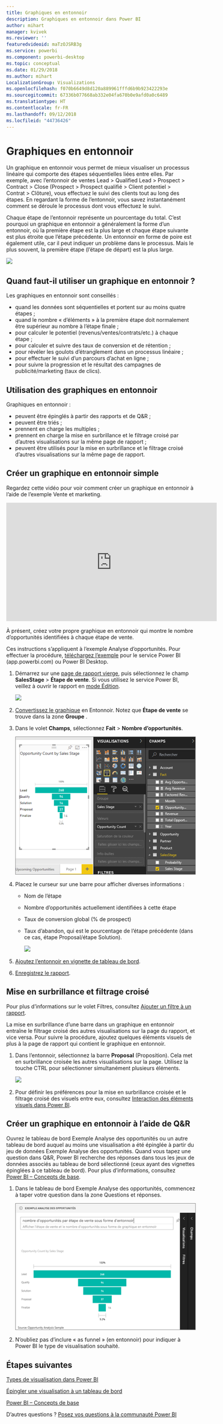 ```yaml
---
title: Graphiques en entonnoir
description: Graphiques en entonnoir dans Power BI
author: mihart
manager: kvivek
ms.reviewer: ''
featuredvideoid: maTzOJSRB3g
ms.service: powerbi
ms.component: powerbi-desktop
ms.topic: conceptual
ms.date: 01/29/2018
ms.author: mihart
LocalizationGroup: Visualizations
ms.openlocfilehash: f070b6649d8d120a889961fffd6b9b923422293e
ms.sourcegitcommit: 67336b077668ab332e04fa670b0e9afd0a0c6489
ms.translationtype: HT
ms.contentlocale: fr-FR
ms.lasthandoff: 09/12/2018
ms.locfileid: "44736426"
---
```

# <a name="funnel-charts"></a>Graphiques en entonnoir
Un graphique en entonnoir vous permet de mieux visualiser un processus linéaire qui comporte des étapes séquentielles liées entre elles. Par exemple, avec l’entonnoir de ventes Lead \> Qualified Lead \> Prospect \> Contract \> Close (Prospect > Prospect qualifié > Client potentiel > Contrat > Clôture), vous effectuez le suivi des clients tout au long des étapes.  En regardant la forme de l’entonnoir, vous savez instantanément comment se déroule le processus dont vous effectuez le suivi.

Chaque étape de l’entonnoir représente un pourcentage du total. C’est pourquoi un graphique en entonnoir a généralement la forme d’un entonnoir, où la première étape est la plus large et chaque étape suivante est plus étroite que l’étape précédente.  Un entonnoir en forme de poire est également utile, car il peut indiquer un problème dans le processus.  Mais le plus souvent, la première étape (l’étape de départ) est la plus large.

![](media/power-bi-visualization-funnel-charts/funnelplain.png)

## <a name="when-to-use-a-funnel-chart"></a>Quand faut-il utiliser un graphique en entonnoir ?
Les graphiques en entonnoir sont conseillés :

* quand les données sont séquentielles et portent sur au moins quatre étapes ;
* quand le nombre « d’éléments » à la première étape doit normalement être supérieur au nombre à l’étape finale ;
* pour calculer le potentiel (revenus/ventes/contrats/etc.) à chaque étape ;
* pour calculer et suivre des taux de conversion et de rétention ;
* pour révéler les goulots d’étranglement dans un processus linéaire ;
* pour effectuer le suivi d’un parcours d’achat en ligne ;
* pour suivre la progression et le résultat des campagnes de publicité/marketing (taux de clics).

## <a name="working-with-funnel-charts"></a>Utilisation des graphiques en entonnoir
Graphiques en entonnoir :

* peuvent être épinglés à partir des rapports et de Q&R ;
* peuvent être triés ;
* prennent en charge les multiples ;
* prennent en charge la mise en surbrillance et le filtrage croisé par d’autres visualisations sur la même page de rapport ;
* peuvent être utilisés pour la mise en surbrillance et le filtrage croisé d’autres visualisations sur la même page de rapport.

## <a name="create-a-basic-funnel-chart"></a>Créer un graphique en entonnoir simple
Regardez cette vidéo pour voir comment créer un graphique en entonnoir à l’aide de l’exemple Vente et marketing.

<iframe width="560" height="315" src="https://www.youtube.com/embed/qKRZPBnaUXM" frameborder="0" allow="autoplay; encrypted-media" allowfullscreen></iframe>


À présent, créez votre propre graphique en entonnoir qui montre le nombre d’opportunités identifiées à chaque étape de vente.

Ces instructions s’appliquent à l’exemple Analyse d’opportunités. Pour effectuer la procédure, [téléchargez l’exemple](../sample-datasets.md) pour le service Power BI (app.powerbi.com) ou Power BI Desktop.   

1. Démarrez sur une [page de rapport vierge](../power-bi-report-add-page.md), puis sélectionnez le champ **SalesStage** \> **Étape de vente**. Si vous utilisez le service Power BI, veillez à ouvrir le rapport en [mode Édition](../service-interact-with-a-report-in-editing-view.md).
   
    ![](media/power-bi-visualization-funnel-charts/funnelselectfield_new.png)
2. [Convertissez le graphique](power-bi-report-change-visualization-type.md) en Entonnoir. Notez que **Étape de vente** se trouve dans la zone **Groupe** . 
3. Dans le volet **Champs**, sélectionnez **Fait** \> **Nombre d’opportunités**.
   
    ![](media/power-bi-visualization-funnel-charts/power-bi-funnel.png)
4. Placez le curseur sur une barre pour afficher diverses informations :
   
   * Nom de l’étape
   * Nombre d’opportunités actuellement identifiées à cette étape
   * Taux de conversion global (% de prospect) 
   * Taux d’abandon, qui est le pourcentage de l’étape précédente (dans ce cas, étape Proposal/étape Solution).
     
     ![](media/power-bi-visualization-funnel-charts/funnelhover_new.png)
5. [Ajoutez l’entonnoir en vignette de tableau de bord](../service-dashboard-tiles.md). 
6. [Enregistrez le rapport](../service-report-save.md).

## <a name="highlighting-and-cross-filtering"></a>Mise en surbrillance et filtrage croisé
Pour plus d’informations sur le volet Filtres, consultez [Ajouter un filtre à un rapport](../power-bi-report-add-filter.md).

La mise en surbrillance d’une barre dans un graphique en entonnoir entraîne le filtrage croisé des autres visualisations sur la page du rapport, et vice versa. Pour suivre la procédure, ajoutez quelques éléments visuels de plus à la page de rapport qui contient le graphique en entonnoir.

1. Dans l’entonnoir, sélectionnez la barre **Proposal** (Proposition). Cela met en surbrillance croisée les autres visualisations sur la page. Utilisez la touche CTRL pour sélectionner simultanément plusieurs éléments.
   
   ![](media/power-bi-visualization-funnel-charts/funnelchartnoowl.gif)
2. Pour définir les préférences pour la mise en surbrillance croisée et le filtrage croisé des visuels entre eux, consultez [Interaction des éléments visuels dans Power BI](../service-reports-visual-interactions.md).

## <a name="create-a-funnel-chart-in-qa"></a>Créer un graphique en entonnoir à l’aide de Q&R
Ouvrez le tableau de bord Exemple Analyse des opportunités ou un autre tableau de bord auquel au moins une visualisation a été épinglée à partir du jeu de données Exemple Analyse des opportunités.  Quand vous tapez une question dans Q&R, Power BI recherche des réponses dans tous les jeux de données associés au tableau de bord sélectionné (ceux ayant des vignettes épinglées à ce tableau de bord). Pour plus d’informations, consultez [Power BI – Concepts de base](../service-basic-concepts.md).

1. Dans le tableau de bord Exemple Analyse des opportunités, commencez à taper votre question dans la zone Questions et réponses.
   
   ![](media/power-bi-visualization-funnel-charts/funnelfromqna_new.png)
   
2. N’oubliez pas d’inclure « as funnel » (en entonnoir) pour indiquer à Power BI le type de visualisation souhaité.

## <a name="next-steps"></a>Étapes suivantes
[Types de visualisation dans Power BI](power-bi-visualization-types-for-reports-and-q-and-a.md)

[Épingler une visualisation à un tableau de bord](../service-dashboard-pin-tile-from-report.md)

[Power BI – Concepts de base](../service-basic-concepts.md)

D’autres questions ? [Posez vos questions à la communauté Power BI](http://community.powerbi.com/)

